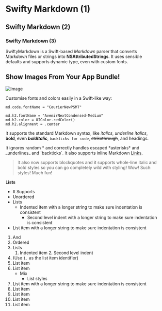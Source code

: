 # Swifty Markdown (1)
## Swifty Markdown (2)
### Swifty Markdown (3)

SwiftyMarkdown is a Swift-based *Markdown* parser that converts *Markdown* files or strings into **NSAttributedStrings**. It uses sensible defaults and supports dynamic type, even with custom fonts.

Show Images From Your App Bundle!
---
![Image](bubble)

Customise fonts and colors easily in a Swift-like way: 

    md.code.fontName = "CourierNewPSMT"

    md.h2.fontName = "AvenirNextCondensed-Medium"
    md.h2.color = UIColor.redColor()
    md.h2.alignment = .center

It supports the standard Markdown syntax, like *italics*, _underline italics_, **bold**, even _**boldItalic**_, `backticks for code`, ~~strikethrough~~, and headings.

It ignores random * and correctly handles escaped \*asterisks\* and \_underlines\_ and \`backticks\`. It also supports inline Markdown [Links](http://voyagetravelapps.com/).

> It also now supports blockquotes
> and it supports whole-line italic and bold styles so you can go completely wild with styling! Wow! Such styles! Much fun!

**Lists**

- It Supports
- Unordered
- Lists
	- Indented item with a longer string to make sure indentation is consistent
		- Second level indent with a longer string to make sure indentation is consistent
- List item with a longer string to make sure indentation is consistent

1. And
2. Ordered
3. Lists
	1. Indented item
		2. Second level indent
4. (Use `1.` as the list item identifier)
5. List item
6. List item
	- Mix
		- List styles
7. List item with a longer string to make sure indentation is consistent
8. List item
9. List item
10. List item
11. List item
